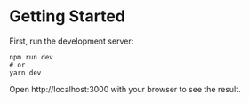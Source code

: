 # Getting Started
First, run the development server:
```
npm run dev
# or
yarn dev
```
Open http://localhost:3000 with your browser to see the result.
